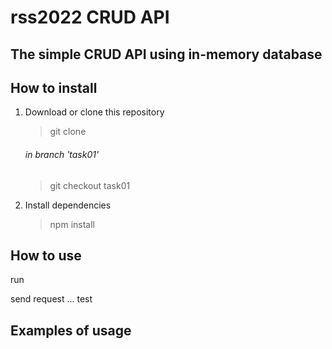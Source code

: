 # rss2022 CRUD API

## The simple CRUD API using in-memory database

## How to install

<!-- todo -->

1. Download or clone this repository

   > git clone

   ###### in branch 'task01'

   > git checkout task01

2. Install dependencies
   > npm install

## How to use

run

>

send request ...
test

## Examples of usage
